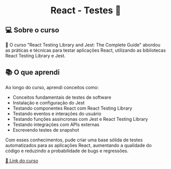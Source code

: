 <h1 align="center">
    React - Testes 🧪
</h1>


## 💻 Sobre o curso

🧾 O curso "React Testing Library and Jest: The Complete Guide" abordou as práticas e técnicas para testar aplicações React, utilizando as bibliotecas React Testing Library e Jest.


## 📚 O que aprendi

Ao longo do curso, aprendi conceitos como:

- Conceitos fundamentais de testes de software
- Instalação e configuração do Jest
- Testando componentes React com React Testing Library
- Testando eventos e interações do usuário
- Testando funções assíncronas com Jest e React Testing Library
- Testando integrações com APIs externas
- Escrevendo testes de snapshot

Com esses conhecimentos, pude criar uma base sólida de testes automatizados para as aplicações React, aumentando a qualidade do código e reduzindo a probabilidade de bugs e regressões.



<a href="https://www.udemy.com/course/react-testing-library-and-jest/?gclid=EAIaIQobChMIhLnb3pey_gIVpROtBh2xBwL9EAAYASAAEgKsofD_BwE" alt="">🔗 Link do curso</a>

